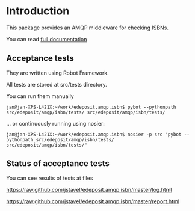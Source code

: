 Introduction
============

This package provides an AMQP middleware for checking ISBNs.

You can read [full documentation](http://edeposit-amqp-isbn.readthedocs.org/cs/latest/ "Full Documentation")


Acceptance tests
-----------------

They are written using Robot Framework.

All tests are stored at src/tests directory.

You can run them manually

    jan@jan-XPS-L421X:~/work/edeposit.amqp.isbn$ pybot --pythonpath src/edeposit/amqp/isbn/tests/ src/edeposit/amqp/isbn/tests/


... or continuously running using nosier:

    jan@jan-XPS-L421X:~/work/edeposit.amqp.isbn$ nosier -p src "pybot --pythonpath src/edeposit/amqp/isbn/tests/ src/edeposit/amqp/isbn/tests/"


Status of acceptance tests
--------------------------

You can see results of tests at files 

https://raw.github.com/jstavel/edeposit.amqp.isbn/master/log.html

https://raw.github.com/jstavel/edeposit.amqp.isbn/master/report.html
